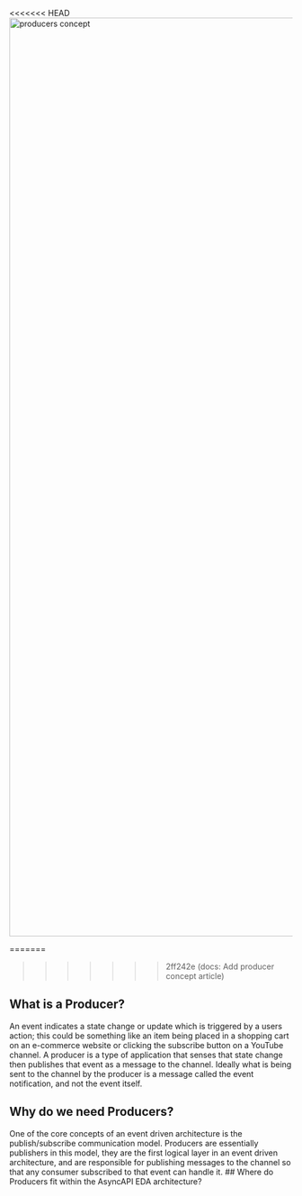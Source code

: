 <<<<<<< HEAD
<img width="1632" alt="producers concept" src="https://user-images.githubusercontent.com/53813901/173432679-31c8d066-a866-4d42-bc81-39b62e53fc0a.png">

=======
>>>>>>> 2ff242e (docs: Add producer concept article)
## What is a Producer? 

An event indicates a state change or update which is triggered by a users action; this could be something like an item being placed in a shopping cart on an e-commerce website or clicking the subscribe button on a YouTube channel. A producer is a type of application that senses that state change then publishes that event as a message to the channel. Ideally what is being sent to the channel by the producer is a message called the event notification, and not the event itself. 

## Why do we need Producers? 

One of the core concepts of an event driven architecture is the publish/subscribe communication model. Producers are essentially publishers in this model, they are the first logical layer in an event driven architecture, and are responsible for publishing messages to the channel so that any consumer subscribed to that event can handle it. ## Where do Producers fit within the AsyncAPI EDA architecture?

